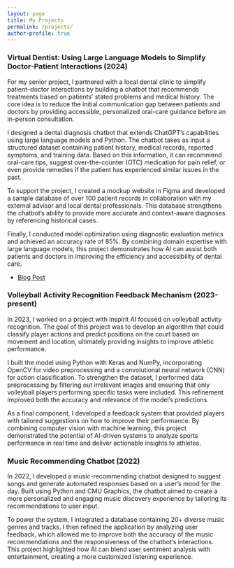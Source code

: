 ```yaml
---
layout: page
title: My Projects
permalink: /projects/
author-profile: true
---
```


### Virtual Dentist: Using Large Language Models to Simplify Doctor-Patient Interactions (2024)
For my senior project, I partnered with a local dental clinic to simplify patient–doctor interactions by building a chatbot that recommends treatments based on patients’ stated problems and medical history. The core idea is to reduce the initial communication gap between patients and doctors by providing accessible, personalized oral-care guidance before an in-person consultation.

I designed a dental diagnosis chatbot that extends ChatGPT’s capabilities using large language models and Python. The chatbot takes as input a structured dataset containing patient history, medical records, reported symptoms, and training data. Based on this information, it can recommend oral-care tips, suggest over-the-counter (OTC) medication for pain relief, or even provide remedies if the patient has experienced similar issues in the past.

To support the project, I created a mockup website in Figma and developed a sample database of over 100 patient records in collaboration with my external advisor and local dental professionals. This database strengthens the chatbot’s ability to provide more accurate and context-aware diagnoses by referencing historical cases.

Finally, I conducted model optimization using diagnostic evaluation metrics and achieved an accuracy rate of 85%. By combining domain expertise with large language models, this project demonstrates how AI can assist both patients and doctors in improving the efficiency and accessibility of dental care.

- [Blog Post](https://basisindependent.com/schools/ca/silicon-valley/academics/the-senior-year/senior-projects/aadya-g/?results=1)

### Volleyball Activity Recognition Feedback Mechanism (2023-present)
In 2023, I worked on a project with Inspirit AI focused on volleyball activity recognition. The goal of this project was to develop an algorithm that could classify player actions and predict positions on the court based on movement and location, ultimately providing insights to improve athletic performance.

I built the model using Python with Keras and NumPy, incorporating OpenCV for video preprocessing and a convolutional neural network (CNN) for action classification. To strengthen the dataset, I performed data preprocessing by filtering out irrelevant images and ensuring that only volleyball players performing specific tasks were included. This refinement improved both the accuracy and relevance of the model’s predictions.

As a final component, I developed a feedback system that provided players with tailored suggestions on how to improve their performance. By combining computer vision with machine learning, this project demonstrated the potential of AI-driven systems to analyze sports performance in real time and deliver actionable insights to athletes.

### Music Recommending Chatbot (2022)
In 2022, I developed a music-recommending chatbot designed to suggest songs and generate automated responses based on a user’s mood for the day. Built using Python and CMU Graphics, the chatbot aimed to create a more personalized and engaging music discovery experience by tailoring its recommendations to user input.

To power the system, I integrated a database containing 20+ diverse music genres and tracks. I then refined the application by analyzing user feedback, which allowed me to improve both the accuracy of the music recommendations and the responsiveness of the chatbot’s interactions. This project highlighted how AI can blend user sentiment analysis with entertainment, creating a more customized listening experience.
